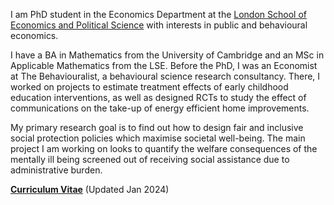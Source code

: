 I am PhD student in the Economics Department at the [London School of Economics and Political Science](https://www.lse.ac.uk/economics) with interests in public and behavioural economics.

I have a BA in Mathematics from the University of Cambridge and an MSc in Applicable Mathematics from the LSE. Before the PhD, I was an Economist at The Behaviouralist, a behavioural science research consultancy. There, I worked on projects to estimate treatment effects of early childhood education interventions, as well as designed RCTs to study the effect of communications on the take-up of energy efficient home improvements.

My primary research goal is to find out how to design fair and inclusive social protection policies which maximise societal well-being. The main project I am working on looks to quantify the welfare consequences of the mentally ill being screened out of receiving social assistance due to administrative burden. 

__[Curriculum Vitae](/pdf/CVCN.pdf)__ (Updated Jan 2024)

<!-- __[Research Statement](/pdf/ Research Statement.pdf")__  -->
